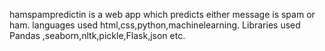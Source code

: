 hamspampredictin is a web app which predicts either message is spam or ham.
languages used html,css,python,machinelearning.
Libraries used Pandas ,seaborn,nltk,pickle,Flask,json etc.

